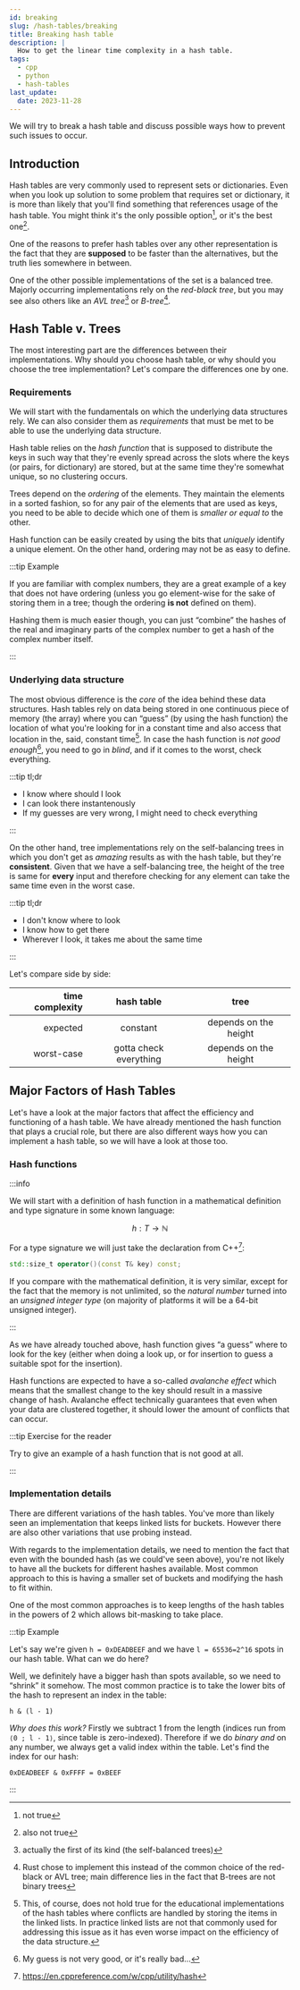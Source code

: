 ```yaml
---
id: breaking
slug: /hash-tables/breaking
title: Breaking hash table
description: |
  How to get the linear time complexity in a hash table.
tags:
  - cpp
  - python
  - hash-tables
last_update:
  date: 2023-11-28
---
```


We will try to break a hash table and discuss possible ways how to prevent such
issues to occur.

## Introduction

Hash tables are very commonly used to represent sets or dictionaries. Even when
you look up solution to some problem that requires set or dictionary, it is more
than likely that you'll find something that references usage of the hash table.
You might think it's the only possible option[^1], or it's the best one[^2].

One of the reasons to prefer hash tables over any other representation is the
fact that they are **supposed** to be faster than the alternatives, but the
truth lies somewhere in between.

One of the other possible implementations of the set is a balanced tree. Majorly
occurring implementations rely on the _red-black tree_, but you may see also
others like an _AVL tree_[^3] or _B-tree_[^4].

## Hash Table v. Trees

The most interesting part are the differences between their implementations. Why
should you choose hash table, or why should you choose the tree implementation?
Let's compare the differences one by one.

### Requirements

We will start with the fundamentals on which the underlying data structures
rely. We can also consider them as _requirements_ that must be met to be able to
use the underlying data structure.

Hash table relies on the _hash function_ that is supposed to distribute the keys
in such way that they're evenly spread across the slots where the keys (or
pairs, for dictionary) are stored, but at the same time they're somewhat unique,
so no clustering occurs.

Trees depend on the _ordering_ of the elements. They maintain the elements in
a sorted fashion, so for any pair of the elements that are used as keys, you
need to be able to decide which one of them is _smaller or equal to_ the other.

Hash function can be easily created by using the bits that _uniquely_ identify
a unique element. On the other hand, ordering may not be as easy to define.

:::tip Example

If you are familiar with complex numbers, they are a great example of a key that
does not have ordering (unless you go element-wise for the sake of storing them
in a tree; though the ordering **is not** defined on them).

Hashing them is much easier though, you can just “combine” the hashes of the
real and imaginary parts of the complex number to get a hash of the complex
number itself.

:::

### Underlying data structure

The most obvious difference is the _core_ of the idea behind these data
structures. Hash tables rely on data being stored in one continuous piece of
memory (the array) where you can “guess” (by using the hash function) the
location of what you're looking for in a constant time and also access that
location in the, said, constant time[^5]. In case the hash function is
_not good enough_[^6], you need to go in _blind_, and if it comes to the worst,
check everything.

:::tip tl;dr

- I know where should I look
- I can look there instantenously
- If my guesses are very wrong, I might need to check everything

:::

On the other hand, tree implementations rely on the self-balancing trees in
which you don't get as _amazing_ results as with the hash table, but they're
**consistent**. Given that we have a self-balancing tree, the height of the tree
is same for **every** input and therefore checking for any element can take the
same time even in the worst case.

:::tip tl;dr

- I don't know where to look
- I know how to get there
- Wherever I look, it takes me about the same time

:::

Let's compare side by side:

| time complexity |       hash table       |         tree          |
| --------------: | :--------------------: | :-------------------: |
|        expected |        constant        | depends on the height |
|      worst-case | gotta check everything | depends on the height |

## Major Factors of Hash Tables

Let's have a look at the major factors that affect the efficiency and
functioning of a hash table. We have already mentioned the hash function that
plays a crucial role, but there are also different ways how you can implement
a hash table, so we will have a look at those too.

### Hash functions

:::info

We will start with a definition of hash function in a mathematical definition
and type signature in some known language:

$$
  h : T \rightarrow \mathbb{N}
$$

For a type signature we will just take the declaration from C++[^7]:

```cpp
std::size_t operator()(const T& key) const;
```

If you compare with the mathematical definition, it is very similar, except for
the fact that the memory is not unlimited, so the _natural number_ turned into
an _unsigned integer type_ (on majority of platforms it will be a 64-bit
unsigned integer).

:::

As we have already touched above, hash function gives “a guess” where to look
for the key (either when doing a look up, or for insertion to guess a suitable
spot for the insertion).

Hash functions are expected to have a so-called _avalanche effect_ which means
that the smallest change to the key should result in a massive change of hash.
Avalanche effect technically guarantees that even when your data are clustered
together, it should lower the amount of conflicts that can occur.

:::tip Exercise for the reader

Try to give an example of a hash function that is not good at all.

:::

### Implementation details

There are different variations of the hash tables. You've more than likely seen
an implementation that keeps linked lists for buckets. However there are also
other variations that use probing instead.

With regards to the implementation details, we need to mention the fact that
even with the bounded hash (as we could've seen above), you're not likely to
have all the buckets for different hashes available. Most common approach to
this is having a smaller set of buckets and modifying the hash to fit within.

One of the most common approaches is to keep lengths of the hash tables in the
powers of 2 which allows bit-masking to take place.

:::tip Example

Let's say we're given `h = 0xDEADBEEF` and we have `l = 65536=2^16` spots in our
hash table. What can we do here?

Well, we definitely have a bigger hash than spots available, so we need to
“shrink” it somehow. The most common practice is to take the lower bits of the
hash to represent an index in the table:

```
h & (l - 1)
```

_Why does this work?_ Firstly we subtract 1 from the length (indices run from
`⟨0 ; l - 1⟩`, since table is zero-indexed). Therefore if we do _binary and_ on
any number, we always get a valid index within the table. Let's find the index
for our hash:

```
0xDEADBEEF & 0xFFFF = 0xBEEF
```

:::

[^1]: not true
[^2]: also not true
[^3]: actually the first of its kind (the self-balanced trees)
[^4]:
    Rust chose to implement this instead of the common choice of the red-black
    or AVL tree; main difference lies in the fact that B-trees are not binary
    trees

[^5]:
    This, of course, does not hold true for the educational implementations of
    the hash tables where conflicts are handled by storing the items in the
    linked lists. In practice linked lists are not that commonly used for
    addressing this issue as it has even worse impact on the efficiency of the
    data structure.

[^6]: My guess is not very good, or it's really bad…
[^7]: https://en.cppreference.com/w/cpp/utility/hash
